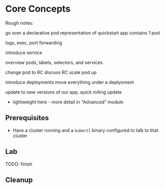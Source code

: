 # Core Concepts

Rough notes:

go over a declarative pod representation of quickstart app
  contains 1 pod

logs, exec, port forwarding

introduce service

overview pods, labels, selectors, and services

change pod to RC
discuss RC
scale pod up

introduce deployments
move everything under a deplyoment

update to new versions of our app, quick rolling update
 - lightweight here - more detail in "Advanced" module


## Prerequisites

* Have a cluster running and a `kubectl` binary configured to talk to
  that cluster

## Lab

TODO: finish

## Cleanup
